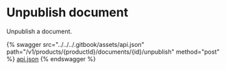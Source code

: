 # Unpublish document

Unpublish a document.

{% swagger src="../../../.gitbook/assets/api.json" path="/v1/products/{productId}/documents/{id}/unpublish" method="post" %}
[api.json](../../../.gitbook/assets/api.json)
{% endswagger %}
